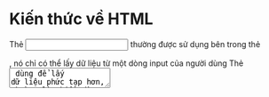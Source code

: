 # Kiến thức về HTML
Thẻ <input> thường được sử dụng bên trong thẻ <form>, nó chỉ có thể lấy dữ liệu từ một dòng input của người dùng
Thẻ <textarea> dùng để lấy dữ liệu phức tạp hơn, thường là nhiều dòng chữ hoặc số từ phía người dùng

# Kiến thức về CSS
## 1) Liệt kê  5 CSS pseudo class/element
- 5 CSS pseudo class: ...:link, ...:visited, ...:hover, ...:active, ...:first-child
- 5 CSS pseudo element: ...::first-line, ...::first-letter, ...::before, ...::after, ...::marker

## 2) Sự khác nhau của hệ màu RGBA so với RGB
- Giá trị màu RGBA là phần mở rộng của RGB với kênh A - Alpha (độ mờ) 


# Kiến thức về JavaScript
## 1) Có 4 cách viết vòng lặp for:
- For loop thường: 
```
    for (let index = 0; index < array.length; index++) {
        const element = array[index];
        
    }
```
- Foreach: 
```
    array.forEach(element => {
        
    });
```
- For in: 
```
    for (const key in object) {
    
    }
```
- For of: 
```
    for (const iterator of object) {
    
    }
```

## 2) 
```
    function f (){
            let b = 9
            return ++b < 10 ? b : 'Yah'
        }
        let a = f()
        console.log(a)
```
- Đoạn code trên sẽ trả về kết quả là Yah. Vì toán tử ++ đã tăng giá trị của b lên 10, do đó trong câu lệnh if ngắn gọn trên thì 10 < 10 (sai) => return Yah

## 3)
- Những cách để làm đoạn code trên ngắn gọn là::
+ return thẳng giá trị kết quả về thay vì để vào biến
+ Chặn những trường hợp ngoại lệ (Chữ hoặc số không hợp lệ, số < 0,...) ở đầu function để tránh việc chạy hết if mới trả kết quả "?"
+ Kết hợp với cách viết if ngắn gọn (cú pháp if ? ... : ...) cho từng cặp số (1 vs 2, 3 vs 4,...)
+ Cho tất cả các ký tự Roman vào một array, sau đó trả kết quả về bằng array[decimal_number-1]

## 4)
- Regular expression có thể match được email: (String)@(String).(2-3 chars) => [a-z0-9]+@[a-z]+\.[a-z]{2,3}

## 5)
- Kết quả trả về sẽ theo thứ tự như sau:
### sequentialStart()
+ Đầu tiên hàm sequentialStart() sẽ được gọi, in ra "==SEQUENTIAL START=="
+ Sau đó hàm resolveAfter2Seconds() sẽ được gọi, do tính chất async await nên khi hàm này thực hiện xong hết 2s hàm tiếp theo mới được gọi để thực hiện
+ Tiếp theo, hàm resolveAfter1Second() được gọi, chạy hết 1s và kết thúc
### setTimeout(concurrentStart, 4000)
+ Đầu tiên, sau 4s thì hàm concurrentStart() sẽ được gọi, in ra "==CONCURRENT START with await=="
+ Sau đó, do tính chất asynchronous của JavaScript, 2 hàm resolveAfter2Seconds() và resolveAfter1Seconds() sẽ được chạy đồng thời
+ Cuối cùng, do câu lệnh await thì hàm chạy 2s sẽ phải xong thì hàm chạy 1s mới in ra được kết quả
### setTimeout(concurrentPromise, 7000)
+ Đầu tiên, sau 7s thì hàm concurrentPromise() sẽ được gọi, in ra "==CONCURRENT START with Promise.all=="
+ Việc sử dụng Promise.all sẽ cho chạy đồng thời hai promise
+ Và khi và chỉ khi cả hai promise đều hoàn thành, log ra console messages[0] và messages[1]
### setTimeout(parallel, 10000)
+ Đầu tiên, sau 10s thì hàm parallel() sẽ được gọi, in ra "==PARALLEL with await Promise.all=="
+ Khá tương tự với ví dụ trên, tuy sử dụng async await nhưng việc kết hợp với Promise.all nên cả hai promise đều được chạy đồng thời

